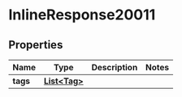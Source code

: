 

# InlineResponse20011

## Properties

Name | Type | Description | Notes
------------ | ------------- | ------------- | -------------
**tags** | [**List&lt;Tag&gt;**](Tag.md) |  | 




